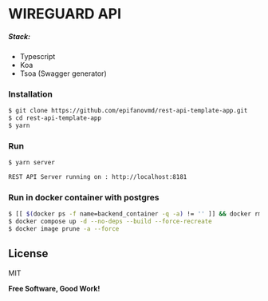 # WIREGUARD API

##### Stack:
  - Typescript
  - Koa
  - Tsoa (Swagger generator)
  

### Installation
```sh
$ git clone https://github.com/epifanovmd/rest-api-template-app.git
$ cd rest-api-template-app
$ yarn
```

### Run
```sh
$ yarn server
```
```sh
REST API Server running on : http://localhost:8181
```

### Run in docker container with postgres
```sh
$ [[ $(docker ps -f name=backend_container -q -a) != '' ]] && docker rm --force $(docker ps -f name=backend_container -q -a)
$ docker compose up -d --no-deps --build --force-recreate
$ docker image prune -a --force
```

License
----

MIT

**Free Software, Good Work!**
